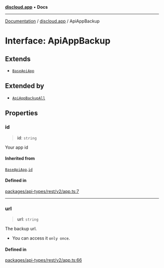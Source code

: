 [**discloud.app**](../README.md) • **Docs**

***

[Documentation](../../packages.md) / [discloud.app](../README.md) / ApiAppBackup

# Interface: ApiAppBackup

## Extends

- [`BaseApiApp`](BaseApiApp.md)

## Extended by

- [`ApiAppBackupAll`](ApiAppBackupAll.md)

## Properties

### id

> **id**: `string`

Your app id

#### Inherited from

[`BaseApiApp`](BaseApiApp.md).[`id`](BaseApiApp.md#id)

#### Defined in

[packages/api-types/rest/v2/app.ts:7](https://github.com/discloud/discloud.app/blob/e957c12968777c01a56e127121040f7eaaf9b803/packages/api-types/rest/v2/app.ts#L7)

***

### url

> **url**: `string`

The backup url.
- You can access it `only once`.

#### Defined in

[packages/api-types/rest/v2/app.ts:66](https://github.com/discloud/discloud.app/blob/e957c12968777c01a56e127121040f7eaaf9b803/packages/api-types/rest/v2/app.ts#L66)
